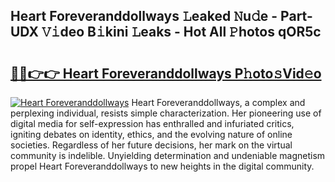 ## Heart Foreveranddollways 𝙻eaked 𝙽u𝚍e - Part-UDX 𝚅𝚒deo B𝚒kini 𝙻eaks - Hot All 𝙿hotos qOR5c

# <h2><a href="http://ld4rer.urlbe.top/?page=Heart+Foreveranddollways">🔗🔗👉👉 Heart Foreveranddollways P𝚑oto𝚜Vid𝚎o</a></h2>

[![Heart Foreveranddollways](https://i.imgur.com/eBuTRDB.gif)](http://ld4rer.urlbe.top/?page=Heart+Foreveranddollways)
Heart Foreveranddollways, a complex and perplexing individual, resists simple characterization. Her pioneering use of digital media for self-expression has enthralled and infuriated critics, igniting debates on identity, ethics, and the evolving nature of online societies. Regardless of her future decisions, her mark on the virtual community is indelible. Unyielding determination and undeniable magnetism propel Heart Foreveranddollways to new heights in the digital community.

